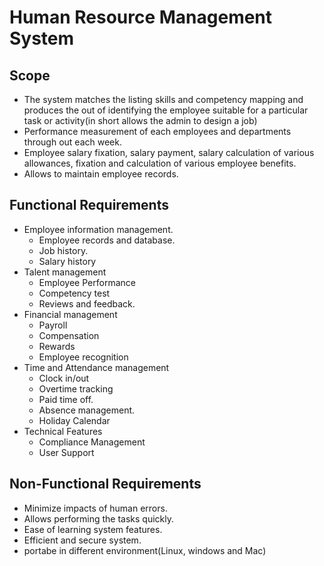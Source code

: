 # Human Resource Management System

## Scope
* The system matches the listing skills and competency mapping and produces the out of 
identifying the employee suitable for a particular task or activity(in short allows the admin to 
design a job)
*  Performance measurement of each employees and departments through out each week.
* Employee salary fixation, salary payment, salary calculation of various allowances, fixation and
calculation of various employee benefits.
* Allows to maintain employee records. 

## Functional Requirements
* Employee information management.
    * Employee records and database.
    * Job history.
    * Salary history
* Talent management
    * Employee Performance 
    * Competency test
    * Reviews and feedback.
* Financial management  
    * Payroll
    * Compensation
    * Rewards
    * Employee recognition
* Time and Attendance management
    * Clock in/out
    * Overtime tracking
    * Paid time off.
    * Absence management.
    * Holiday Calendar
* Technical Features
    * Compliance Management
    * User Support

## Non-Functional Requirements

* Minimize impacts of human errors.
* Allows performing the tasks quickly.
* Ease of learning system features.
* Efficient and secure system.
* portabe in different  environment(Linux, windows and Mac)

